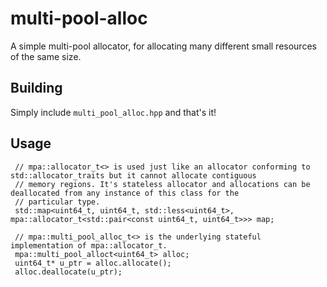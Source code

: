 # multi-pool-alloc

A simple multi-pool allocator, for allocating many different small resources of the same size.

## Building

Simply include `multi_pool_alloc.hpp` and that's it!

## Usage
     // mpa::allocator_t<> is used just like an allocator conforming to std::allocator_traits but it cannot allocate contiguous
     // memory regions. It's stateless allocator and allocations can be deallocated from any instance of this class for the
     // particular type.
     std::map<uint64_t, uint64_t, std::less<uint64_t>, mpa::allocator_t<std::pair<const uint64_t, uint64_t>>> map;

     // mpa::multi_pool_alloc_t<> is the underlying stateful implementation of mpa::allocator_t.
     mpa::multi_pool_alloct<uint64_t> alloc;
     uint64_t* u_ptr = alloc.allocate();
     alloc.deallocate(u_ptr);
     